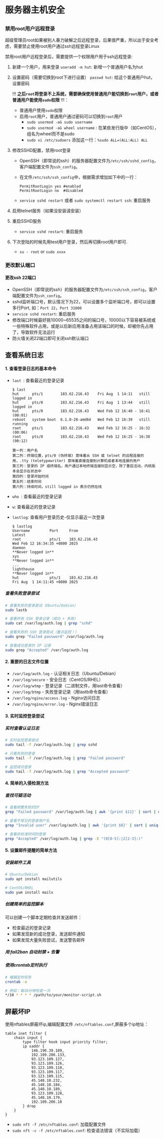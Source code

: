 # 服务器主机安全


## 



### 禁用root用户远程登录

超级管理员root如果被别人暴力破解之后远程登录，后果很严重，所以出于安全考虑，需要禁止使用root用户通过ssh远程登录Linux


禁用root用户远程登录后，需要提供一个权限用户用于ssh远程登录:

1. 新建一个用户，用来登录
	`useradd -m hut`: 新增一个普通用户名为hut
2. 设置密码（需要切换到root下进行设置）
	`passwd hut`: 给这个普通用户hut，设置密码
	
	!!! **之后`root`将登录不上系统，需要确保使用普通用户能切换到`root`用户，或者普通用户能使用`sudo`权限** !!!：
	* 普通用户使用`sudo`权限
	* 启用`root`用户，普通用户通过密码可以切换到`root`用户
		* `sudo usermod -aG sudo username`
		* `sudo usermod -aG wheel username` : 在某些发行版中（如CentOS），组名为wheel而不是sudo
		* `sudo vi /etc/sudoers` 添加这一行：`%sudo ALL=(ALL:ALL) ALL`
	
3. 修改SSHD配置，禁用root登录
	* OpenSSH（即常说的ssh）的服务器配置文件为`/etc/ssh/sshd_config`，客户端配置文件为`ssh_config`。
	* 在文件`/etc/ssh/ssh_config`中，根据需求增加如下中的一行：
	
		```
		PermitRootLogin yes #enabled
		PermitRootLogin no  #disabled
		```
	* `service sshd restart` 或者 `sudo systemctl restart ssh`: 重启服务

4. 启用telnet服务（如果没安装请安装）
5. 重启SSHD服务
	* `service sshd restart`: 重启服务
6. 下次登陆的时候先用test用户登录，然后再切换root用户即可.
	* `su - root` or `sudo xxxx`

### 更改默认端口


#### 更改ssh 22端口

* OpenSSH（即常说的ssh）的服务器配置文件为`/etc/ssh/ssh_config`，客户端配置文件为`ssh_config`。
* sshd监听端口号，默认情况下为22，可以设置多个监听端口号，即可以设置多行Port, 如：`Port 22`，`Port 31800`
* `service sshd restart`: 重启服务
* 修改端口时候最好挑10000~65535之间的端口号，10000以下容易被系统或一些特殊软件占用，或是以后新应用准备占用该端口的时候，却被你先占用了，导致软件无法运行
* 防火墙关闭22端口即可关闭ssh默认端口


	
## 查看系统日志

#### 1. 查看登录日志的基本命令

* `last `: 查看最近的登录记录

	```
	$ last
	hut      pts/1        183.62.216.43    Fri Aug  1 14:11   still logged in
	hut      pts/0        183.62.216.43    Fri Aug  1 13:44   still logged in
	hut      pts/0        183.62.216.43    Wed Feb 12 16:40 - 16:41  (00:01)
	reboot   system boot  6.1.0-28-amd64   Wed Feb 12 16:39   still running
	root     pts/1        183.62.216.43    Wed Feb 12 16:25 - 16:32  (00:06)
	root     pts/0        183.62.216.43    Wed Feb 12 16:25 - 16:38  (00:12)
	
	第一列：用户名
	第二列：终端位置，pts/0 (伪终端) 意味着从 SSH 或 telnet 的远程连接的用，.tty (teletypewriter) 意味着直接连接到计算机或者本地连接的用户
	第三列：登录的 IP 或终端名，用户通过本地终端连接则显示空，除了重启活动，内核版本会显示在状态中
	第四列：登录开始时间
	第五列：结束时间
	第六列：持续时间，still logged in 表示仍然在线
	```

* `who `: 查看最近的登录记录
* `w`: 查看最近的登录记录
* `lastlog`: 查看用户登录历史-仅显示最近一次登录
	
	```
	$ lastlog
	Username         Port     From                                       Latest
	root             pts/1    183.62.216.43                             Wed Feb 12 16:34:35 +0800 2025
	daemon                                                              **Never logged in**
	sys                                                                 **Never logged in**
	...
	lighthouse                                                          **Never logged in**
	hut              pts/1    183.62.216.43                             Fri Aug  1 14:11:45 +0800 2025
	```

#####  查看失败登录尝试
```bash
# 查看失败的登录尝试（Ubuntu/Debian）
sudo lastb

# 查看所有 SSH 登录记录（成功 + 失败）
sudo cat /var/log/auth.log | grep "sshd"

# 查看失败的 SSH 登录尝试（重点监控！）
sudo grep "Failed password" /var/log/auth.log

# 查看成功登录的 IP 记录
sudo grep "Accepted" /var/log/auth.log


```

#### 2. 重要的日志文件位置

- `/var/log/auth.log` - 认证相关日志（Ubuntu/Debian）
- `/var/log/secure` - 安全日志（CentOS/RHEL）
- `/var/log/wtmp` - 登录记录（二进制文件，用last命令查看）
- `/var/log/btmp` - 失败登录记录（用lastb命令查看）
- `/var/log/nginx/access.log` - Nginx访问日志
- `/var/log/nginx/error.log` - Nginx错误日志

#### 3. 实时监控登录尝试

##### 实时查看认证日志
```bash
# 实时监控登录尝试
sudo tail -f /var/log/auth.log | grep sshd

# 只看失败的登录
sudo tail -f /var/log/auth.log | grep "Failed password"

# 监控成功登录
sudo tail -f /var/log/auth.log | grep "Accepted password"
```

#### 4. 简单的入侵检测方法

##### 查找可疑活动
```bash
# 查看频繁失败的IP
grep "Failed password" /var/log/auth.log | awk '{print $11}' | sort | uniq -c | sort -nr

# 查看不常见的登录用户名
grep "Invalid user" /var/log/auth.log | awk '{print $8}' | sort | uniq -c | sort -nr

# 查看非标准时间的登录
grep "Accepted" /var/log/auth.log | grep -E "(0[0-5]:|2[2-3]:)"
```

#### 5. 设置邮件提醒的简单方法

##### 安装邮件工具
```bash
# Ubuntu/Debian
sudo apt install mailutils

# CentOS/RHEL
sudo yum install mailx
```

##### 创建简单的监控脚本
可以创建一个脚本定期检查并发送邮件：
- 检查最近的登录记录
- 如果发现新的成功登录，发送邮件通知
- 如果发现大量失败尝试，发送警告邮件

##### 用 fail2ban 自动封禁 + 告警

##### 使用crontab定时执行
```bash
# 编辑定时任务
crontab -e

# 例如：每10分钟检查一次
*/10 * * * * /path/to/your/monitor-script.sh
```

## 屏蔽坏IP

使用nftables屏蔽坏ip,编辑配置文件 `/etc/nftables.conf`,屏蔽多个ip地址：

```
table inet filter {
    chain input {
        type filter hook input priority filter;
        ip saddr {
            146.190.39.189,
            192.109.206.133,
            93.123.109.127,
            93.123.109.126,
            93.123.109.118,
            93.123.109.117,
            93.123.109.115,
            45.148.10.232,
            45.148.10.184,
            45.148.10.189,
            93.123.109.128,
            45.148.10.179,
            192.109.206.10
        } drop
    }
}
```

* `sudo nft -f /etc/nftables.conf`: 加载配置文件
* `sudo nft -c -f /etc/nftables.conf`: 检查语法错误（不实际加载）